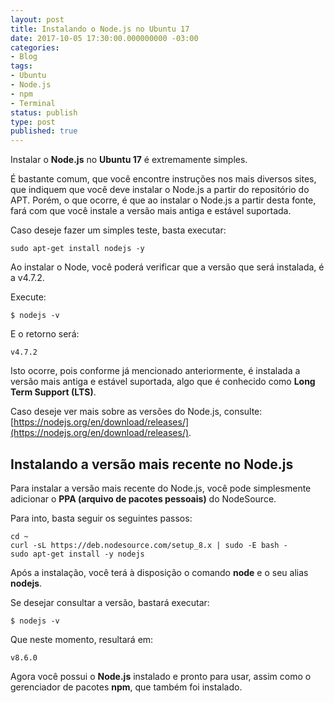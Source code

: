 ```yaml
---
layout: post
title: Instalando o Node.js no Ubuntu 17
date: 2017-10-05 17:30:00.000000000 -03:00
categories:
- Blog
tags:
- Ubuntu
- Node.js
- npm
- Terminal
status: publish
type: post
published: true
---
```

Instalar o **Node.js** no **Ubuntu 17** é extremamente simples.

É bastante comum, que você encontre instruções nos mais diversos sites, que indiquem que você deve instalar o Node.js a partir do repositório do APT.
Porém, o que ocorre, é que ao instalar o Node.js a partir desta fonte, fará com que você instale a versão mais antiga e estável suportada.

Caso deseje fazer um simples teste, basta executar:

	sudo apt-get install nodejs -y

Ao instalar o Node, você poderá verificar que a versão que será instalada, é a v4.7.2.

Execute:

	$ nodejs -v

E o retorno será:

	v4.7.2

Isto ocorre, pois conforme já mencionado anteriormente, é instalada a versão mais antiga e estável suportada, algo que é conhecido como **Long Term Support (LTS)**.

Caso deseje ver mais sobre as versões do Node.js, consulte: [https://nodejs.org/en/download/releases/](https://nodejs.org/en/download/releases/).

## Instalando a versão mais recente no Node.js

Para instalar a versão mais recente do Node.js, você pode simplesmente adicionar o **PPA (arquivo de pacotes pessoais)** do NodeSource.

Para into, basta seguir os seguintes passos:

	cd ~
	curl -sL https://deb.nodesource.com/setup_8.x | sudo -E bash -
	sudo apt-get install -y nodejs

Após a instalação, você terá à disposição o comando **node** e o seu alias **nodejs**.

Se desejar consultar a versão, bastará executar:

	$ nodejs -v

Que neste momento, resultará em:

	v8.6.0

Agora você possui o **Node.js** instalado e pronto para usar, assim como o gerenciador de pacotes **npm**, que também foi instalado.


